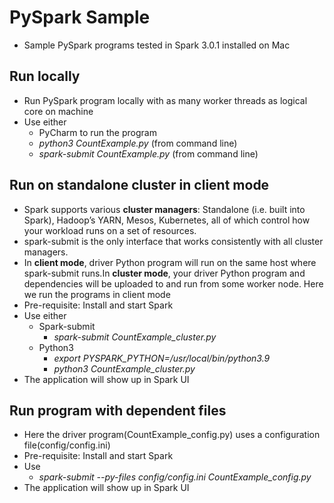 # PySpark Sample
- Sample PySpark programs tested in Spark 3.0.1 installed on Mac
## Run locally
- Run PySpark program locally with as many worker threads as logical core on machine
- Use either
  - PyCharm to run the program
  - *python3 CountExample.py* (from command line)
  - *spark-submit CountExample.py* (from command line)
## Run on standalone cluster in client mode
- Spark supports various **cluster managers**: Standalone (i.e. built into Spark), Hadoop’s YARN, Mesos, Kubernetes, all of which control how your workload runs on a set of resources.
- spark-submit is the only interface that works consistently with all cluster managers.
- In **client mode**, driver Python program will run on the same host where spark-submit runs.In **cluster mode**, your driver Python program and dependencies will be uploaded to and run from some worker node. Here we run the programs in client mode
- Pre-requisite: Install and start Spark
- Use either
  - Spark-submit
    - *spark-submit CountExample_cluster.py*
  - Python3
    - *export PYSPARK_PYTHON=/usr/local/bin/python3.9*
    - *python3 CountExample_cluster.py*
- The application will show up in Spark UI
## Run program with dependent files
- Here the driver program(CountExample_config.py) uses a configuration file(config/config.ini)
- Pre-requisite: Install and start Spark
- Use
  - *spark-submit --py-files config/config.ini CountExample_config.py*
- The application will show up in Spark UI
